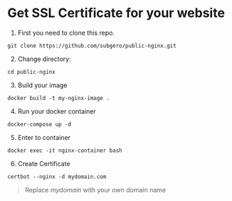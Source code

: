 # Get SSL Certificate for your website

1. First you need to clone this repo.
```
git clone https://github.com/subgero/public-nginx.git
```
2. Change directory:
```
cd public-nginx
```
3. Build your image
```
docker build -t my-nginx-image .
```
4. Run your docker container
```
docker-compose up -d 
``` 
5. Enter to container
```
docker exec -it nginx-container bash
```
6. Create Certificate
```
certbot --nginx -d mydomain.com
```
> Replace _mydomain_ with your own domain name